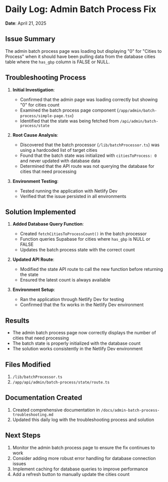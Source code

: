 # Daily Log: Admin Batch Process Fix

**Date**: April 21, 2025

## Issue Summary

The admin batch process page was loading but displaying "0" for "Cities to Process" when it should have been pulling data from the database cities table where the `has_gbp` column is FALSE or NULL.

## Troubleshooting Process

1. **Initial Investigation**:
   - Confirmed that the admin page was loading correctly but showing "0" for cities count
   - Examined the batch process page component (`/app/admin/batch-process/simple-page.tsx`)
   - Identified that the state was being fetched from `/api/admin/batch-process/state`

2. **Root Cause Analysis**:
   - Discovered that the batch processor (`/lib/batchProcessor.ts`) was using a hardcoded list of target cities
   - Found that the batch state was initialized with `citiesToProcess: 0` and never updated with database data
   - Determined that the API route was not querying the database for cities that need processing

3. **Environment Testing**:
   - Tested running the application with Netlify Dev
   - Verified that the issue persisted in all environments

## Solution Implemented

1. **Added Database Query Function**:
   - Created `fetchCitiesToProcessCount()` in the batch processor
   - Function queries Supabase for cities where `has_gbp` is NULL or FALSE
   - Updates the batch process state with the correct count

2. **Updated API Route**:
   - Modified the state API route to call the new function before returning the state
   - Ensured the latest count is always available

3. **Environment Setup**:
   - Ran the application through Netlify Dev for testing
   - Confirmed that the fix works in the Netlify Dev environment

## Results

- The admin batch process page now correctly displays the number of cities that need processing
- The batch state is properly initialized with the database count
- The solution works consistently in the Netlify Dev environment

## Files Modified

1. `/lib/batchProcessor.ts`
2. `/app/api/admin/batch-process/state/route.ts`

## Documentation Created

1. Created comprehensive documentation in `/docs/admin-batch-process-troubleshooting.md`
2. Updated this daily log with the troubleshooting process and solution

## Next Steps

1. Monitor the admin batch process page to ensure the fix continues to work
2. Consider adding more robust error handling for database connection issues
3. Implement caching for database queries to improve performance
4. Add a refresh button to manually update the cities count
